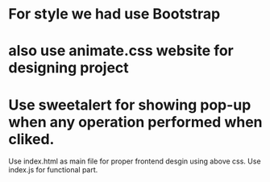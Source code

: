 # For style we had use Bootstrap 
# also use animate.css website for designing project
# Use sweetalert for showing pop-up when any operation performed when cliked.

Use index.html as main file for proper frontend desgin using above css.
Use index.js for functional part.

